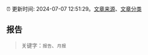 :alarm_clock: 更新时间: 2024-07-07 12:51:29。[文章来源](/README.md)、[文章分类](/TAGS.md)

## 报告


> 关键字：`报告`、`月报`



